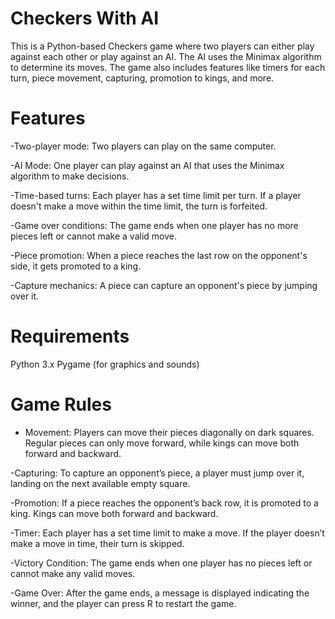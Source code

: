 # Checkers With AI
This is a Python-based Checkers game where two players can either play against each other or play against an AI. The AI uses the Minimax algorithm to determine its moves. The game also includes features like timers for each turn, piece movement, capturing, promotion to kings, and more.

# Features
-Two-player mode: Two players can play on the same computer.

-AI Mode: One player can play against an AI that uses the Minimax algorithm to make decisions.

-Time-based turns: Each player has a set time limit per turn. If a player doesn't make a move within the time limit, the turn is forfeited.

-Game over conditions: The game ends when one player has no more pieces left or cannot make a valid move.

-Piece promotion: When a piece reaches the last row on the opponent's side, it gets promoted to a king.

-Capture mechanics: A piece can capture an opponent's piece by jumping over it.

# Requirements
Python 3.x
Pygame (for graphics and sounds)


# Game Rules
- Movement: Players can move their pieces diagonally on dark squares. Regular pieces can only move forward, while kings can move both forward and backward.

-Capturing: To capture an opponent’s piece, a player must jump over it, landing on the next available empty square.

-Promotion: If a piece reaches the opponent’s back row, it is promoted to a king. Kings can move both forward and backward.

-Timer: Each player has a set time limit to make a move. If the player doesn’t make a move in time, their turn is skipped.

-Victory Condition: The game ends when one player has no pieces left or cannot make any valid moves.

-Game Over: After the game ends, a message is displayed indicating the winner, and the player can press R to restart the game.
